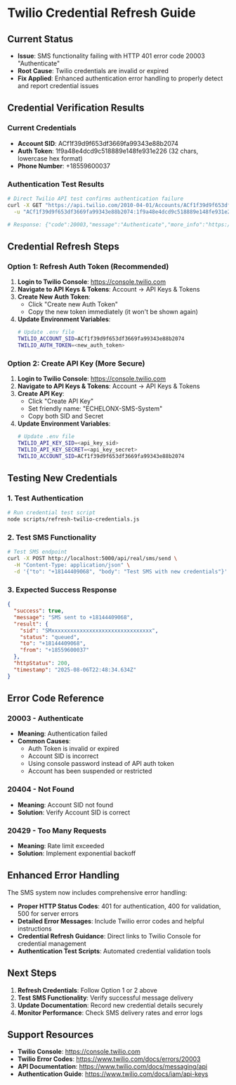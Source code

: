 # Twilio Credential Refresh Guide

## Current Status
- **Issue**: SMS functionality failing with HTTP 401 error code 20003 "Authenticate"
- **Root Cause**: Twilio credentials are invalid or expired
- **Fix Applied**: Enhanced authentication error handling to properly detect and report credential issues

## Credential Verification Results

### Current Credentials
- **Account SID**: ACf1f39d9f653df3669fa99343e88b2074
- **Auth Token**: 1f9a48e4dcd9c518889e148fe931e226 (32 chars, lowercase hex format)
- **Phone Number**: +18559600037

### Authentication Test Results
```bash
# Direct Twilio API test confirms authentication failure
curl -X GET "https://api.twilio.com/2010-04-01/Accounts/ACf1f39d9f653df3669fa99343e88b2074.json" \
  -u "ACf1f39d9f653df3669fa99343e88b2074:1f9a48e4dcd9c518889e148fe931e226"

# Response: {"code":20003,"message":"Authenticate","more_info":"https://www.twilio.com/docs/errors/20003","status":401}
```

## Credential Refresh Steps

### Option 1: Refresh Auth Token (Recommended)
1. **Login to Twilio Console**: https://console.twilio.com
2. **Navigate to API Keys & Tokens**: Account → API Keys & Tokens
3. **Create New Auth Token**:
   - Click "Create new Auth Token"
   - Copy the new token immediately (it won't be shown again)
4. **Update Environment Variables**:
   ```bash
   # Update .env file
   TWILIO_ACCOUNT_SID=ACf1f39d9f653df3669fa99343e88b2074
   TWILIO_AUTH_TOKEN=<new_auth_token>
   ```

### Option 2: Create API Key (More Secure)
1. **Login to Twilio Console**: https://console.twilio.com
2. **Navigate to API Keys & Tokens**: Account → API Keys & Tokens
3. **Create API Key**:
   - Click "Create API Key"
   - Set friendly name: "ECHELONX-SMS-System"
   - Copy both SID and Secret
4. **Update Environment Variables**:
   ```bash
   # Update .env file
   TWILIO_API_KEY_SID=<api_key_sid>
   TWILIO_API_KEY_SECRET=<api_key_secret>
   TWILIO_ACCOUNT_SID=ACf1f39d9f653df3669fa99343e88b2074
   ```

## Testing New Credentials

### 1. Test Authentication
```bash
# Run credential test script
node scripts/refresh-twilio-credentials.js
```

### 2. Test SMS Functionality
```bash
# Test SMS endpoint
curl -X POST http://localhost:5000/api/real/sms/send \
  -H "Content-Type: application/json" \
  -d '{"to": "+18144409068", "body": "Test SMS with new credentials"}'
```

### 3. Expected Success Response
```json
{
  "success": true,
  "message": "SMS sent to +18144409068",
  "result": {
    "sid": "SMxxxxxxxxxxxxxxxxxxxxxxxxxxxxxxxx",
    "status": "queued",
    "to": "+18144409068",
    "from": "+18559600037"
  },
  "httpStatus": 200,
  "timestamp": "2025-08-06T22:48:34.634Z"
}
```

## Error Code Reference

### 20003 - Authenticate
- **Meaning**: Authentication failed
- **Common Causes**:
  - Auth Token is invalid or expired
  - Account SID is incorrect
  - Using console password instead of API auth token
  - Account has been suspended or restricted

### 20404 - Not Found
- **Meaning**: Account SID not found
- **Solution**: Verify Account SID is correct

### 20429 - Too Many Requests
- **Meaning**: Rate limit exceeded
- **Solution**: Implement exponential backoff

## Enhanced Error Handling

The SMS system now includes comprehensive error handling:

- **Proper HTTP Status Codes**: 401 for authentication, 400 for validation, 500 for server errors
- **Detailed Error Messages**: Include Twilio error codes and helpful instructions
- **Credential Refresh Guidance**: Direct links to Twilio Console for credential management
- **Authentication Test Scripts**: Automated credential validation tools

## Next Steps

1. **Refresh Credentials**: Follow Option 1 or 2 above
2. **Test SMS Functionality**: Verify successful message delivery
3. **Update Documentation**: Record new credential details securely
4. **Monitor Performance**: Check SMS delivery rates and error logs

## Support Resources

- **Twilio Console**: https://console.twilio.com
- **Twilio Error Codes**: https://www.twilio.com/docs/errors/20003
- **API Documentation**: https://www.twilio.com/docs/messaging/api
- **Authentication Guide**: https://www.twilio.com/docs/iam/api-keys
